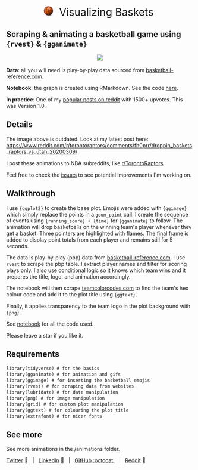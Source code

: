 <h1 style="font-weight:normal" align="center">
    <img src=https://github.com/imjakedaniels/raptors_animation/blob/master/emoji/basketball.png alt="Zhi" width=27>
  &nbsp;Visualizing Baskets&nbsp;
</h1>

## Scraping & animating a basketball game using `{rvest}` & `{gganimate}` 

<p align="center">
  <img src="https://github.com/imjakedaniels/raptors_animation/blob/master/animations/Toronto%20Raptors_Cleveland%20Cavaliers-20191231.gif">
</p>

**Data**: all you will need is play-by-play data sourced from [basketball-reference.com](https://www.basketball-reference.com/boxscores/pbp/201912260OKC.html).

**Notebook**: the graph is created using RMarkdown. See the code [here](https://github.com/imjakedaniels/raptors_animation/blob/master/raptors_animation.Rmd).

**In practice**: One of my [popular posts on reddit](https://www.reddit.com/r/torontoraptors/comments/eemlz4/what_a_comeback_vs_dallas/) with 1500+ upvotes. This was Version 1.0.

## Details

The image above is outdated. Look at my latest post here: https://www.reddit.com/r/torontoraptors/comments/fh0prr/droppin_baskets_raptors_vs_utah_20200309/

I post these animations to NBA subreddits, like [r/TorontoRaptors](https://www.reddit.com/r/torontoraptors/)

Feel free to check the [issues](https://github.com/imjakedaniels/raptors_animation/issues) to see potential improvements I'm working on.

## Walkthrough

I use `{ggplot2}` to create the base plot. Emojis were added with `{ggimage}` which simply replace the points in a `geom_point` call. I create the sequence of events using `{running_score} + {time}` for `{gganimate}` to follow. The animation will drop basketballs on the winning team's player whenever they get a basket. Three pointers are highlighted with flames. The final frame is added to display point totals from each player and remains still for 5 seconds.

The data is play-by-play (pbp) data from [basketball-reference.com](https://www.basketball-reference.com/boxscores/pbp/201912250TOR.html). I use `rvest` to scrape the pbp table. I extract player names and filter for scoring plays only. I also use conditional logic so it knows which team wins and it prepares the title, logo, and animation accordingly. 

The notebook will then scrape [teamcolorcodes.com](https://teamcolorcodes.com/nba-team-color-codes/) to find the team's hex colour code and add it to the plot title using `{ggtext}`.

Finally, it applies transparency to the team logo in the plot background with `{png}`.

See [notebook](https://github.com/imjakedaniels/raptors_animation/blob/master/raptors_animation.Rmd) for all the code used.

Please leave a star if you like it.

## Requirements

```
library(tidyverse) # for the basics
library(gganimate) # for animation and gifs
library(ggimage) # for inserting the basketball emojis
library(rvest) # for scraping data from websites
library(lubridate) # for date manipulation
library(png) # for image manipulation
library(grid) # for custom plot manipulation
library(ggtext) # for colouring the plot title
library(extrafont) # for nicer fonts
```

## See more 

See more animations in the /animations folder.

[Twitter][Twitter] :speech_balloon:&nbsp;&nbsp;&nbsp;|&nbsp;&nbsp;&nbsp;[LinkedIn][LinkedIn] :necktie:&nbsp;&nbsp;&nbsp;|&nbsp;&nbsp;&nbsp;[GitHub :octocat:][GitHub]&nbsp;&nbsp;&nbsp;|&nbsp;&nbsp;&nbsp;[Reddit][Reddit] :link:

</div>

<!--
Quick Link 
-->

[Twitter]:https://twitter.com/datajake
[LinkedIn]:https://www.linkedin.com/in/imjakedaniels/
[GitHub]:https://github.com/imjakedaniels
[Reddit]:https://www.reddit.com/user/imjakedaniels

